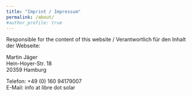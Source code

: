 ```yaml
---
title: "Imprint / Impressum"
permalink: /about/
#author_profile: true
---
```


Responsible for the content of this website / Verantwortlich für den Inhalt der Webseite:

Martin Jäger<br />
Hein-Hoyer-Str. 18<br />
20359 Hamburg<br />

Telefon: +49 (0) 160 94179007<br />
E-Mail: info at libre dot solar

